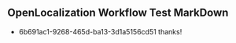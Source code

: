 ## OpenLocalization Workflow Test MarkDown
* 6b691ac1-9268-465d-ba13-3d1a5156cd51 thanks!

<!--HONumber=Aug16_HO3-->



